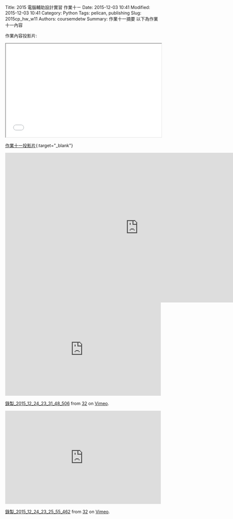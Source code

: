 Title: 2015 電腦輔助設計實習 作業十ㄧ
Date: 2015-12-03 10:41
Modified: 2015-12-03 10:41
Category: Python
Tags: pelican, publishing
Slug: 2015cp_hw_w11
Authors: coursemdetw
Summary: 作業十一摘要
以下為作業十一內容

作業內容投影片:

<iframe src="40323132_w11.html" width="500" height="300"></iframe>

[作業十一投影片](40323132_w11.html){:target="_blank"}


 
<iframe width="854" height="480" src="https://www.youtube.com/embed/6qI-bs4snk8" frameborder="0" allowfullscreen></iframe>


<iframe src="https://player.vimeo.com/video/151229673" width="500" height="299" frameborder="0" webkitallowfullscreen mozallowfullscreen allowfullscreen></iframe> <p><a href="https://vimeo.com/151229673">錄製_2015_12_24_23_31_48_506</a> from <a href="https://vimeo.com/user47497810">32</a> on <a href="https://vimeo.com">Vimeo</a>.</p>
<iframe src="https://player.vimeo.com/video/151229674" width="500" height="299" frameborder="0" webkitallowfullscreen mozallowfullscreen allowfullscreen></iframe> <p><a href="https://vimeo.com/151229674">錄製_2015_12_24_23_25_55_462</a> from <a href="https://vimeo.com/user47497810">32</a> on <a href="https://vimeo.com">Vimeo</a>.</p>